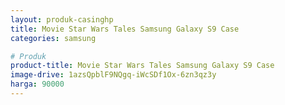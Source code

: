 ```yaml
---
layout: produk-casinghp
title: Movie Star Wars Tales Samsung Galaxy S9 Case
categories: samsung

# Produk
product-title: Movie Star Wars Tales Samsung Galaxy S9 Case
image-drive: 1azsQpblF9NQgq-iWcSDf1Ox-6zn3qz3y
harga: 90000
---
```

